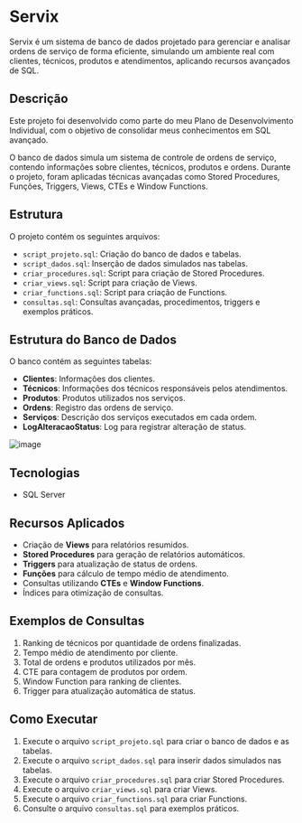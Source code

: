 # Servix
Servix é um sistema de banco de dados projetado para gerenciar e analisar ordens de serviço de forma eficiente, simulando um ambiente real com clientes, técnicos, produtos e atendimentos, aplicando recursos avançados de SQL.

## Descrição
Este projeto foi desenvolvido como parte do meu Plano de Desenvolvimento Individual, com o objetivo de consolidar meus conhecimentos em SQL avançado.

O banco de dados simula um sistema de controle de ordens de serviço, contendo informações sobre clientes, técnicos, produtos e ordens. Durante o projeto, foram aplicadas técnicas avançadas como Stored Procedures, Funções, Triggers, Views, CTEs e Window Functions.

## Estrutura
O projeto contém os seguintes arquivos:
- `script_projeto.sql`: Criação do banco de dados e tabelas.
- `script_dados.sql`: Inserção de dados simulados nas tabelas.
- `criar_procedures.sql`: Script para criação de Stored Procedures.
- `criar_views.sql`: Script para criação de Views.
- `criar_functions.sql`: Script para criação de Functions.
- `consultas.sql`: Consultas avançadas, procedimentos, triggers e exemplos práticos.

## Estrutura do Banco de Dados
O banco contém as seguintes tabelas:
- **Clientes**: Informações dos clientes.
- **Técnicos**: Informações dos técnicos responsáveis pelos atendimentos.
- **Produtos**: Produtos utilizados nos serviços.
- **Ordens**: Registro das ordens de serviço.
- **Serviços**: Descrição dos serviços executados em cada ordem.
- **LogAlteracaoStatus**: Log para registrar alteração de status.

![image](https://github.com/user-attachments/assets/a993176c-4dd0-4ae1-8d99-5cdb553fccf6)

## Tecnologias
- SQL Server

## Recursos Aplicados
- Criação de **Views** para relatórios resumidos.
- **Stored Procedures** para geração de relatórios automáticos.
- **Triggers** para atualização de status de ordens.
- **Funções** para cálculo de tempo médio de atendimento.
- Consultas utilizando **CTEs** e **Window Functions**.
- Índices para otimização de consultas.

## Exemplos de Consultas
1. Ranking de técnicos por quantidade de ordens finalizadas.
2. Tempo médio de atendimento por cliente.
3. Total de ordens e produtos utilizados por mês.
4. CTE para contagem de produtos por ordem.
5. Window Function para ranking de clientes.
6. Trigger para atualização automática de status.

## Como Executar
1. Execute o arquivo `script_projeto.sql` para criar o banco de dados e as tabelas.
2. Execute o arquivo `script_dados.sql` para inserir dados simulados nas tabelas.
3. Execute o arquivo `criar_procedures.sql` para criar Stored Procedures.
4. Execute o arquivo `criar_views.sql` para criar Views.
5. Execute o arquivo `criar_functions.sql` para criar Functions.
6. Consulte o arquivo `consultas.sql` para exemplos práticos.
